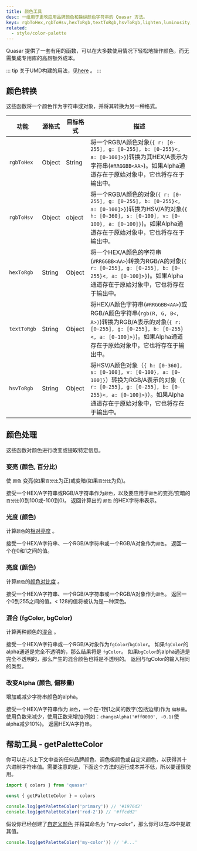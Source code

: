 ```yaml
---
title: 颜色工具
desc: 一组用于更改应用品牌颜色和操纵颜色字符串的 Quasar 方法。
keys: rgbToHex,rgbToHsv,hexToRgb,textToRgb,hsvToRgb,lighten,luminosity,brightness,blend,changeAlpha,getPaletteColor
related:
  - style/color-palette
---
```


Quasar 提供了一套有用的函数，可以在大多数使用情况下轻松地操作颜色，而无需集成专用库的高昂额外成本。

::: tip
关于UMD构建的用法，见[here](/start/umd#quasar-global-object) 。
:::

## 颜色转换
这些函数将一个颜色作为字符串或对象，并将其转换为另一种格式。

| 功能 | 源格式 | 目标格式 | 描述 |
| --- | --- | --- | --- |
| `rgbToHex` | Object | String | 将一个RGB/A颜色对象(`{ r: [0-255], g: [0-255], b: [0-255}<, a: [0-100]>}`)转换为其HEX/A表示为字符串(`#RRGGBB<AA>`)。如果Alpha通道存在于原始对象中，它也将存在于输出中。|
| `rgbToHsv` | Object | object | 将一个RGB/A颜色的对象(`{ r: [0-255], g: [0-255], b: [0-255}<, a: [0-100]>}`)转换为HSV/A的对象(`{ h: [0-360], s: [0-100], v: [0-100}, a: [0-100]}`)。如果Alpha通道存在于原始对象中，它也将存在于输出中。|
| `hexToRgb` | String | Object | 将一个HEX/A颜色的字符串(`#RRGGBB<AA>`)转换为RGB/A的对象(`{ r: [0-255], g: [0-255], b: [0-255}<, a: [0-100]>}`)。如果Alpha通道存在于原始对象中，它也将存在于输出中。|
| `textToRgb` | String | Object | 将HEX/A颜色字符串(`#RRGGBB<AA>`)或RGB/A颜色字符串(`rgb(R, G, B<, A>)`)转换为RGB/A表示的对象(`{ r: [0-255], g: [0-255], b: [0-255}<, a: [0-100]>}`)。如果Alpha通道存在于原始对象中，它也将存在于输出中。 |
| `hsvToRgb` | String | Object | 将HSV/A颜色对象（`{ h: [0-360], s: [0-100], v: [0-100}, a: [0-100]}`）转换为RGB/A表示的对象（`{ r: [0-255], g: [0-255], b: [0-255}<, a: [0-100]>}`）。如果Alpha通道存在于原始对象中，它也将存在于输出中。 |

## 颜色处理
这些函数对颜色进行改变或提取特定信息。

### 变亮 (颜色, 百分比)
使 `颜色` 变亮(如果`百分比`为正)或变暗(如果`百分比`为负)。

接受一个HEX/A字符串或RGB/A字符串作为`颜色`，以及要应用于`颜色`的变亮/变暗的`百分比`(0到100或-100到0)。
返回计算出的 `颜色` 的HEX字符串表示。

### 光度 (颜色)
计算`颜色`的[相对亮度](http://www.w3.org/TR/WCAG20/#relativeluminancedef) 。

接受一个HEX/A字符串、一个RGB/A字符串或一个RGB/A对象作为`颜色`。
返回一个在0和1之间的值。

### 亮度 (颜色)
计算`颜色`的[颜色对比度](https://www.w3.org/TR/AERT/#color-contrast) 。

接受一个HEX/A字符串、一个RGB/A字符串或一个RGB/A对象作为`颜色`。
返回一个0到255之间的值。< 128的值将被认为是一种深色。

### 混合 (fgColor, bgColor)

计算两种颜色的[混合](https://www.w3.org/TR/compositing-1/#simplealphacompositing) 。

接受一个HEX/A字符串或一个RGB/A对象作为`fgColor`/`bgColor`。
如果`fgColor`的alpha通道是完全不透明的，那么结果将是 `fgColor`。
如果`bgColor`的alpha通道是完全不透明的，那么产生的混合颜色也将是不透明的。
返回与fgColor的输入相同的类型。

### 改变Alpha (颜色, 偏移量)

增加或减少字符串颜色的alpha。

接受一个HEX/A字符串作为 `颜色`，一个在-1到1之间的数字(包括边缘)作为 `偏移量`。
使用负数来减少，使用正数来增加(例如：`changeAlpha('#ff0000', -0.1)`使alpha减少10%)。
返回HEX/A字符串。

## 帮助工具 - getPaletteColor

你可以在JS上下文中查询任何品牌颜色、调色板颜色或自定义颜色，以获得其十六进制字符串值。需要注意的是，下面这个方法的运行成本并不低，所以要谨慎使用。



```js
import { colors } from 'quasar'

const { getPaletteColor } = colors

console.log(getPaletteColor('primary')) // '#1976d2'
console.log(getPaletteColor('red-2')) // '#ffcdd2'
```

假设你已经创建了[自定义颜色](/style/color-palette#adding-your-own-colors) 并将其命名为 "my-color"，那么你可以在JS中提取其值。

```js
console.log(getPaletteColor('my-color')) // '#...'
```
